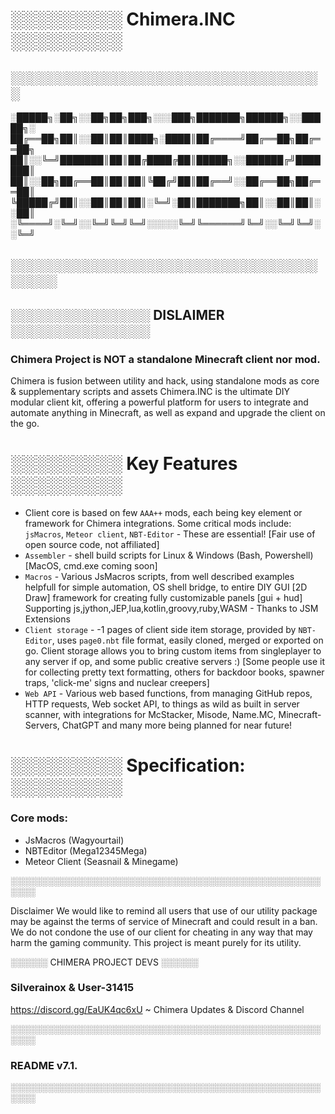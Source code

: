 # ░░░░░░░░░ Chimera.INC ░░░░░░░░░

## ░░░░░░░░░░░░░░░░░░░░░░░░░░░░░░░░░░

░█████╗░██╗░░██╗██╗███╗░░░███╗███████╗██████╗░░█████╗░
██╔══██╗██║░░██║██║████╗░████║██╔════╝██╔══██╗██╔══██╗
██║░░╚═╝███████║██║██╔████╔██║█████╗░░██████╔╝███████║
██║░░██╗██╔══██║██║██║╚██╔╝██║██╔══╝░░██╔══██╗██╔══██║
╚█████╔╝██║░░██║██║██║░╚═╝░██║███████╗██║░░██║██║░░██║
░╚════╝░╚═╝░░╚═╝╚═╝╚═╝░░░░░╚═╝╚══════╝╚═╝░░╚═╝╚═╝░░╚═╝

## ░░░░░░░░░░░░░░░░░░░░░░░░░░░░░░░░░░░░░░

## ░░░░░░░░░░░░░░░ DISLAIMER ░░░░░░░░░░░░░░░

### Chimera Project is NOT a standalone Minecraft client nor mod.
 Chimera is fusion between utility and hack, using standalone mods as core & supplementary scripts and assets 
 Chimera.INC is the ultimate DIY modular client kit, offering a powerful platform for users to integrate and automate anything in Minecraft, as well as expand and upgrade the client on the go.

# ░░░░░░░░░ Key Features ░░░░░░░░░
- Client core is based on few `AAA++` mods, each being key element or framework for Chimera integrations. 
Some critical mods include: `jsMacros`, `Meteor client`, `NBT-Editor` - These are essential!
[Fair use of open source code, not affiliated]
- `Assembler` - shell build scripts for Linux & Windows (Bash, Powershell) [MacOS, cmd.exe coming soon]
- `Macros` - Various JsMacros scripts, from well described examples helpfull for simple automation, OS shell bridge, to entire DIY GUI [2D Draw] framework for creating fully customizable panels [gui + hud] 
Supporting js,jython,JEP,lua,kotlin,groovy,ruby,WASM - Thanks to JSM Extensions
- `Client storage` - -1 pages of client side item storage, provided by `NBT-Editor`, uses `page0.nbt` file format, easily cloned, merged or exported on go. Client storage allows you to bring custom items from singleplayer to any server if op, and some public creative servers :) 
[Some people use it for collecting pretty text formatting, others for backdoor books, spawner traps, 'click-me' signs and nuclear creepers]
- `Web API` - Various web based functions, from managing GitHub repos, HTTP requests, Web socket API, to things as wild as built in server scanner, with integrations for McStacker, Misode, Name.MC, Minecraft-Servers, ChatGPT and many more being planned for near future!

# ░░░░░░░░░ Specification: ░░░░░░░░░
### Core mods:
- JsMacros (Wagyourtail)
- NBTEditor (Mega12345Mega)
- Meteor Client (Seasnail & Minegame)

░░░░░░░░░░░░░░░░░░░░░░░░░░░░░░░░░░░░░░░░░░░░░░░░░░░░░░

Disclaimer
We would like to remind all users that use of our utility package may be against the terms of service of Minecraft and could result in a ban. We do not condone the use of our client for cheating in any way that may harm the gaming community.
This project is meant purely for its utility.

░░░░░░ CHIMERA PROJECT DEVS ░░░░░░
### Silverainox & User-31415

https://discord.gg/EaUK4qc6xU ~ Chimera Updates & Discord Channel

░░░░░░░░░░░░░░░░░░░░░░░░░░░░░░░░░░░░░░░░░░░░░░░░░░░░░░

### README v7.1.

░░░░░░░░░░░░░░░░░░░░░░░░░░░░░░░░░░░░░░░░░░░░░░░░░░░░░░
